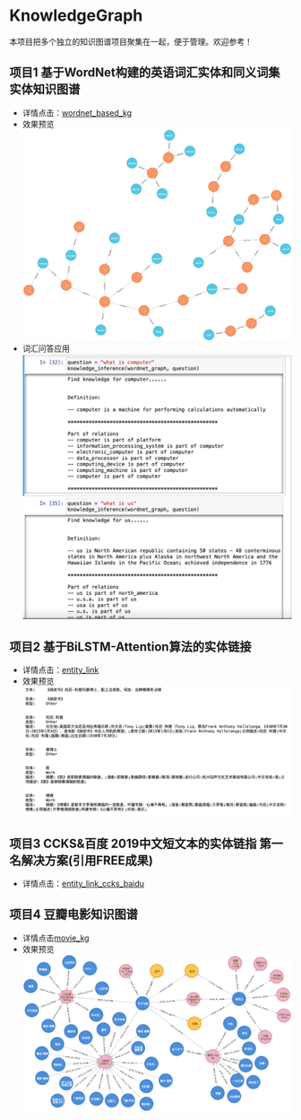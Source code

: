 # KnowledgeGraph
本项目把多个独立的知识图谱项目聚集在一起，便于管理。欢迎参考！

## 项目1 基于WordNet构建的英语词汇实体和同义词集实体知识图谱
+ 详情点击：[wordnet_based_kg](./wordnet_based_kg)
+ 效果预览
![](./wordnet_based_kg/graph.png)
+ 词汇问答应用
![](./wordnet_based_kg/qa_app.png)

## 项目2 基于BiLSTM-Attention算法的实体链接
+ 详情点击：[entity_link](./entity_link)
+ 效果预览
![](./el.png)

## 项目3 CCKS&百度 2019中文短文本的实体链指 第一名解决方案(引用FREE成果)
+ 详情点击：[entity_link_ccks_baidu](./entity_link_ccks_baidu)

## 项目4 豆瓣电影知识图谱
+ 详情点击[movie_kg](./movie_kg)
+ 效果预览
![](./movie_kg/graph.png)
